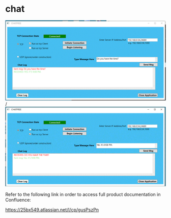 # chat


![Alt text](https://github.com/25bx549/chat/blob/master/chatfree2.GIF) / ![BA](https://github.com/25bx549/chat/blob/master/chatfree1.GIF) 





Refer to the following link in order to access full product documentation in Confluence:

https://25bx549.atlassian.net/l/cp/gusPszPn




